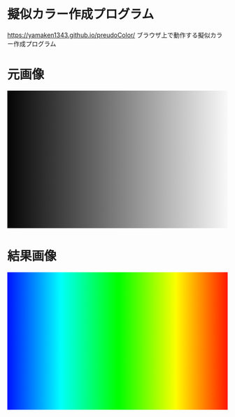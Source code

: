 # 擬似カラー作成プログラム
https://yamaken1343.github.io/preudoColor/
ブラウザ上で動作する擬似カラー作成プログラム

# 元画像
![](before.png)

# 結果画像
![](after.png)
